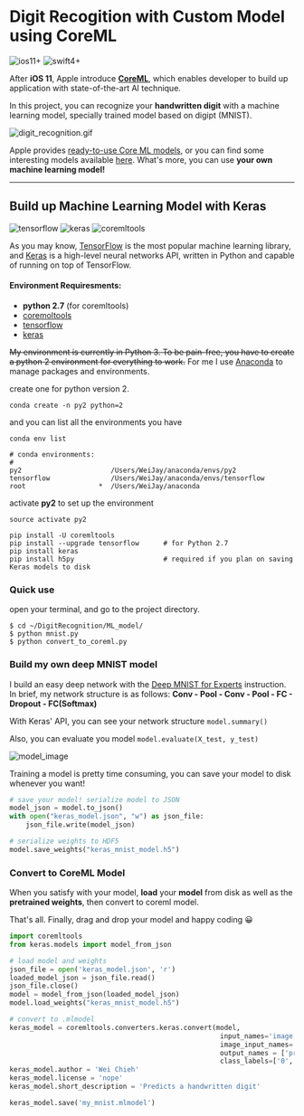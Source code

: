 # Digit Recogition with Custom Model using CoreML
![ios11+](https://img.shields.io/badge/ios-11%2B-blue.svg)
![swift4+](https://img.shields.io/badge/swift-4%2B-orange.svg)


After **iOS 11**, Apple introduce **[CoreML](https://developer.apple.com/documentation/coreml)**, which enables developer to build up application with state-of-the-art AI technique.

In this project, you can recognize your **handwritten digit** with a machine learning model, specially trained model based on digipt (MNIST).

![digit_recognition.gif](https://github.com/Weijay/DigitRecognition/blob/master/resources/digitRecognition.gif)

Apple provides [ready-to-use Core ML models](https://developer.apple.com/machine-learning/), or you can find some interesting models available [here](https://coreml.store/). What's more, you can use **your own machine learning model!**

---
## Build up Machine Learning Model with Keras
![tensorflow](https://img.shields.io/badge/tensorflow-1.4.0-blue.svg)
![keras](https://img.shields.io/badge/keras-2.1.2-brightgreen.svg)
![coremltools](https://img.shields.io/badge/coremltools-0.7-orange.svg)

As you may know, [TensorFlow](https://www.tensorflow.org/) is the most popular machine learning library, and  [Keras](https://keras.io/) is a high-level neural networks API, written in Python and capable of running on top of TensorFlow.

#### Environment Requiresments:
- **python 2.7** (for coremltools)
- [coremoltools](https://pypi.python.org/pypi/coremltools)
- [tensorflow](https://www.tensorflow.org/)
- [keras](https://keras.io/)


~~My environment is currently in Python 3. To be pain-free, you have to create a python 2 environment for everything to work.~~
For me I use [Anaconda](https://conda.io/docs/user-guide/install/download.html) to manage packages and environments.

create one for python version 2.

``conda create -n py2 python=2``

and you can list all the environments you have

``conda env list``

```
# conda environments:
#
py2                      /Users/WeiJay/anaconda/envs/py2
tensorflow               /Users/WeiJay/anaconda/envs/tensorflow
root                  *  /Users/WeiJay/anaconda
```
activate **py2** to set up the environment

``source activate py2``

```
pip install -U coremltools
pip install --upgrade tensorflow      # for Python 2.7
pip install keras
pip install h5py                      # required if you plan on saving Keras models to disk
```

### Quick use
open your terminal, and go to the project directory.
``` 
$ cd ~/DigitRecognition/ML_model/
$ python mnist.py
$ python convert_to_coreml.py
```


### Build my own deep MNIST model
I build an easy deep network with the [Deep MNIST for Experts](https://www.tensorflow.org/get_started/mnist/pros) instruction.
In brief, my network structure is as follows: **Conv - Pool - Conv - Pool - FC - Dropout - FC(Softmax)**

With Keras' API, you can see your network structure `model.summary()`

Also, you can evaluate you model `model.evaluate(X_test, y_test)`

![model_image](https://github.com/Weijay/DigitRecognition/blob/master/resources/model.png)


Training a model is pretty time consuming, you can save your model to disk whenever you want!

```python
# save your model! serialize model to JSON
model_json = model.to_json()
with open("keras_model.json", "w") as json_file:
    json_file.write(model_json)

# serialize weights to HDF5
model.save_weights("keras_mnist_model.h5")
```

### Convert to CoreML Model
When you satisfy with your model, **load** your **model** from disk as well as the **pretrained weights**, then convert to coreml model. 

That's all. Finally, drag and drop your model and happy coding 😀

```python
import coremltools
from keras.models import model_from_json

# load model and weights
json_file = open('keras_model.json', 'r')
loaded_model_json = json_file.read()
json_file.close()
model = model_from_json(loaded_model_json)
model.load_weights("keras_mnist_model.h5")

# convert to .mlmodel
keras_model = coremltools.converters.keras.convert(model, 
                                                    input_names='image (28x28)', 
                                                    image_input_names='image (28x28)', 
                                                    output_names = ['prediction'],
                                                    class_labels=['0', '1', '2', '3', '4', '5', '6', '7', '8', '9'])
keras_model.author = 'Wei Chieh'
keras_model.license = 'nope'
keras_model.short_description = 'Predicts a handwritten digit'

keras_model.save('my_mnist.mlmodel')
```

